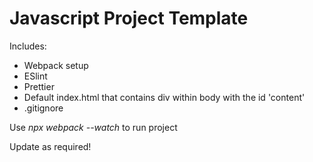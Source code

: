 # Javascript Project Template

Includes:
- Webpack setup
- ESlint
- Prettier
- Default index.html that contains div within body with the id 'content'
- .gitignore

Use *npx webpack --watch* to run project

Update as required!